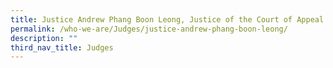 ```yaml
---
title: Justice Andrew Phang Boon Leong, Justice of the Court of Appeal
permalink: /who-we-are/Judges/justice-andrew-phang-boon-leong/
description: ""
third_nav_title: Judges
---
```

